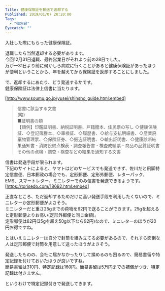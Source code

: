 ```yaml
---
Title: 健康保険証を郵送で返却する
Published: 2019/01/07 20:20:00
Tags:
  - "備忘録"
Eyecatch: ""
---
```

入社した際にもらった健康保険証。  

退職したら当然返却する必要があります。  
今回12月31日退職、最終営業日がそれより前の28日でした。  
万が一31日より前に何かしら病院に行くことがあると健康保険証があったほうが便利ということから、年を越えてから保険証を返却することにしました。  



で、返却するにあたり、どう発送するかです。  
健康保険証は法律上信書に当たります。  

[http://www.soumu.go.jp/yusei/shinsho_guide.html:embed]

> 信書に該当する文書  
> (略)  
> ■証明書の類  
> 【類例】印鑑証明書、納税証明書、戸籍謄本、住民票の写し ◇健康保険証、◇登記簿謄本、◇車検証、◇履歴書、◇給与支払明細書、◇産業廃棄物管理票、◇保険証券、◇振込証明書、◇輸出証明書、◇健康診断結果通知書・消防設備点検表・調査報告書・検査成績票・商品の品質証明書その他の点検・調査・検査などの結果を通知する文書  

信書は発送手段が限られます。  
下記のサイトによると、ヤマトはどのサービスでも発送できず、佐川だと飛脚特定信書便、日本郵政の場合でも、定形郵便、定形外郵便、レターパック、EMS、スマートレター、ミニレターでのみ信書を発送できるようです。  
[https://torisedo.com/18692.html:embed]


正直なところ、ただ返却するためだけに高い発送手段を利用したくないので、ミニレターか定形郵便がよさそう。  
ミニレターだと重さ25gまでの荷物を62円で送ることができます。25gを超えると定形郵便よりお高い(定形外郵便と同じ金額)。  
定形郵便は82円(25gを超え50g以下なら92円)なので、ミニレターのほうが20円お得ですね。  

とはいえミニレターは自分で封筒を組み立てる必要があるので、それすら面倒な人は定形郵便で封筒を用意して送ったほうがよさそう。  

発送したものの、会社に届かなかったりして揉めるのも困るので、簡易書留や特定記録を付けておいたほうが良いですね。  
簡易書留は310円、特定記録は160円。簡易書留は5万円までの補償がつき、特定記録は付きません。  

というわけで特定記録付きで発送してきます。